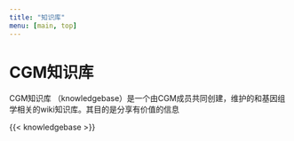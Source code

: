 ```yaml
---
title: "知识库"
menu: [main, top]
---
```


# CGM知识库
CGM知识库 （knowledgebase）是一个由CGM成员共同创建，维护的和基因组学相关的wiki知识库。其目的是分享有价值的信息

{{< knowledgebase >}}
